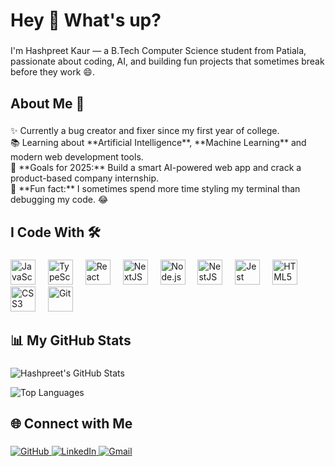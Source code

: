 <h1 align="left">Hey 👋 What's up?</h1>

###

<p align="left">I'm Hashpreet Kaur — a B.Tech Computer Science student from Patiala, passionate about coding, AI, and building fun projects that sometimes break before they work 😄.</p>

###

<h2 align="left">About Me 🚀</h2>

###

<p align="left">
✨ Currently a bug creator and fixer since my first year of college.<br>
📚 Learning about **Artificial Intelligence**, **Machine Learning** and modern web development tools.<br>
🎯 **Goals for 2025:** Build a smart AI-powered web app and crack a product-based company internship.<br>
🎲 **Fun fact:** I sometimes spend more time styling my terminal than debugging my code. 😂
</p>

###

<h2 align="left">I Code With 🛠️</h2>

###

<div align="left">
  <img src="https://cdn.jsdelivr.net/gh/devicons/devicon/icons/javascript/javascript-original.svg" height="40" alt="JavaScript" />
  <img width="12" />
  <img src="https://cdn.jsdelivr.net/gh/devicons/devicon/icons/typescript/typescript-original.svg" height="40" alt="TypeScript" />
  <img width="12" />
  <img src="https://cdn.jsdelivr.net/gh/devicons/devicon/icons/react/react-original.svg" height="40" alt="React" />
  <img width="12" />
  <img src="https://cdn.jsdelivr.net/gh/devicons/devicon/icons/nextjs/nextjs-original.svg" height="40" alt="NextJS" />
  <img width="12" />
  <img src="https://cdn.jsdelivr.net/gh/devicons/devicon/icons/nodejs/nodejs-original.svg" height="40" alt="Node.js" />
  <img width="12" />
  <img src="https://cdn.jsdelivr.net/gh/devicons/devicon/icons/nestjs/nestjs-plain.svg" height="40" alt="NestJS" />
  <img width="12" />
  <img src="https://cdn.jsdelivr.net/gh/devicons/devicon/icons/jest/jest-plain.svg" height="40" alt="Jest" />
  <img width="12" />
  <img src="https://cdn.jsdelivr.net/gh/devicons/devicon/icons/html5/html5-original.svg" height="40" alt="HTML5" />
  <img width="12" />
  <img src="https://cdn.jsdelivr.net/gh/devicons/devicon/icons/css3/css3-original.svg" height="40" alt="CSS3" />
  <img width="12" />
  <img src="https://cdn.jsdelivr.net/gh/devicons/devicon/icons/git/git-original.svg" height="40" alt="Git" />
</div>

###

<h2 align="left">📊 My GitHub Stats</h2>

###

![Hashpreet's GitHub Stats](https://github-readme-stats.vercel.app/api?username=HashpreetKaur&show_icons=true&theme=radical)

![Top Languages](https://github-readme-stats.vercel.app/api/top-langs/?username=HashpreetKaur&layout=compact&theme=radical)

###

<h2 align="left">🌐 Connect with Me</h2>

###

<p align="left">
  <a href="https://github.com/HashpreetKaur" target="_blank">
    <img src="https://img.shields.io/badge/GitHub-%2312100E.svg?&style=for-the-badge&logo=github&logoColor=white" alt="GitHub"/>
  </a>
  <a href="https://www.linkedin.com/in/yourlinkedinprofile" target="_blank">
    <img src="https://img.shields.io/badge/LinkedIn-%230077B5.svg?&style=for-the-badge&logo=linkedin&logoColor=white" alt="LinkedIn"/>
  </a>
  <a href="mailto:yourmail@gmail.com" target="_blank">
    <img src="https://img.shields.io/badge/Gmail-D14836?&style=for-the-badge&logo=gmail&logoColor=white" alt="Gmail"/>
  </a>
</p>
